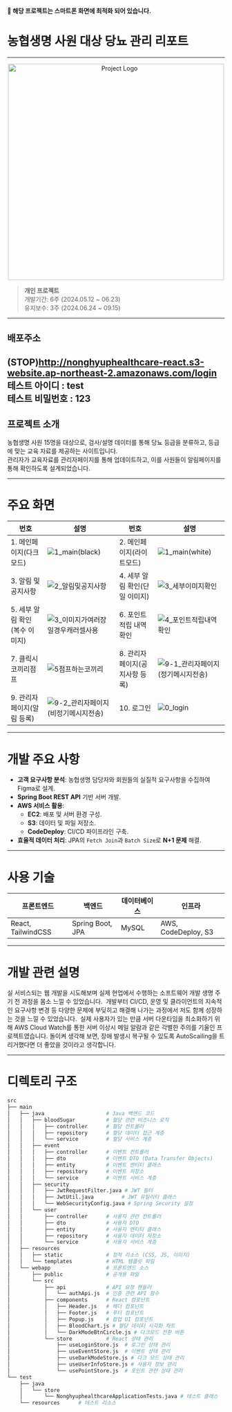 
**🔴 해당 프로젝트는 스마트폰 화면에 최적화 되어 있습니다.**

# 농협생명 사원 대상 당뇨 관리 리포트

---
<div align="center">
    <img src="https://github.com/user-attachments/assets/53177c3c-da22-4bf2-a40d-cde5c2f038f4" alt="Project Logo" width="500">
</div>

> **개인 프로젝트**  
> 개발기간: 6주 (2024.05.12 ~ 06.23)  
> 유지보수: 3주 (2024.06.24 ~ 09.15)

---

## 배포주소
(STOP)http://nonghyuphealthcare-react.s3-website.ap-northeast-2.amazonaws.com/login
테스트 아이디 : test  
테스트 비밀번호 : 123
---

## 프로젝트 소개

농협생명 사원 15명을 대상으로, 검사/설명 데이터를 통해 당뇨 등급을 분류하고, 등급에 맞는 교육 자료를 제공하는 사이트입니다.  
관리자가 교육자료를 관리자페이지를 통해 업데이트하고, 이를 사원들이 알림페이지를 통해 확인하도록 설계되었습니다.

---
# 주요 화면

| 번호 | 설명                          | 번호 | 설명                          |
|------|-------------------------------|------|-------------------------------|
| 1. 메인페이지(다크모드)             | ![1_main(black)](https://github.com/user-attachments/assets/cf987972-2e34-4b8c-a6da-d09d89c79613) | 2. 메인페이지(라이트모드)       | ![1_main(white)](https://github.com/user-attachments/assets/958faa96-3197-47b3-83bf-85bfd496b0cd) |
| 3. 알림 및 공지사항                 | ![2_알림및공지사항](https://github.com/user-attachments/assets/8ec615dc-42aa-416d-b5e4-c1638b6e82cb) | 4. 세부 알림 확인(단일 이미지)  | ![3_세부이미지확인](https://github.com/user-attachments/assets/c8b75a9c-fa5b-4517-861b-8eff765fef48) |
| 5. 세부 알림 확인(복수 이미지)      | ![3_이미지가여러장일경우캐러셀사용](https://github.com/user-attachments/assets/c0321afb-6fe6-47e0-b7fd-126c502adea1) | 6. 포인트 적립 내역 확인        | ![4_포인트적립내역확인](https://github.com/user-attachments/assets/5809b0a2-3593-4a60-b16a-5e8224d4e509) |
| 7. 클릭시 코끼리점프                 | ![5점프하는코끼리](https://github.com/user-attachments/assets/5c8e52c0-526e-4755-9062-971eda6aba26) | 8. 관리자페이지(공지사항 등록)   | ![9-1_관리자페이지(정기메시지전송)](https://github.com/user-attachments/assets/3e0e053d-2793-4249-bb2a-53dbccaa3d37) |
| 9. 관리자페이지(알림 등록)          | ![9-2_관리자페이지(비정기메시지전송)](https://github.com/user-attachments/assets/25cb1c16-bbbc-4124-807d-89d7c098471a) | 10. 로그인                     | ![0_login](https://github.com/user-attachments/assets/04e747d0-6c06-492c-b16a-2fa2c67b3b24) |

---

# 개발 주요 사항

- **고객 요구사항 분석**: 농협생명 담당자와 회원들의 실질적 요구사항을 수집하여 Figma로 설계.
- **Spring Boot REST API** 기반 서버 개발.
- **AWS 서비스 활용**:
  - **EC2**: 배포 및 서버 환경 구성.
  - **S3**: 데이터 및 파일 저장소.
  - **CodeDeploy**: CI/CD 파이프라인 구축.
- **효율적 데이터 처리**: JPA의 `Fetch Join`과 `Batch Size`로 **N+1 문제** 해결.

---

# 사용 기술

| **프론트엔드**     | **백엔드**         | **데이터베이스** | **인프라**      |
|------------------|------------------|--------------|---------------|
| React, TailwindCSS | Spring Boot, JPA | MySQL        | AWS, CodeDeploy, S3 |

---

# 개발 관련 설명
실 서비스되는 웹 개발을 시도해보며 실제 현업에서 수행하는 소프트웨어 개발 생명 주기 전 과정을 몸소 느낄 수 있었습니다. 
개발부터 CI/CD, 운영 및 클라이언트의 지속적인 요구사항 변경 등 다양한 문제에 부딪히고 해결해 나가는 과정에서 저도 함께 성장하는 것을 느낄 수 있었습니다. 
실제 사용자가 있는 만큼 서버 다운타임을 최소화하기 위해 AWS Cloud Watch를 통한 서버 이상시 메일 알람과 같은 각별한 주의를 기울인 프로젝트였습니다. 
돌이켜 생각해 보면, 장애 발생시 복구될 수 있도록 AutoScailing을 트리거했다면 더 좋았을 것이라고 생각합니다.

---

# 디렉토리 구조

```bash
src
├── main
│   ├── java                    # Java 백엔드 코드
│   │   ├── bloodSugar          # 혈당 관련 비즈니스 로직
│   │   │   ├── controller      # 혈당 컨트롤러
│   │   │   ├── repository      # 혈당 데이터 접근 계층
│   │   │   └── service         # 혈당 서비스 계층
│   │   ├── event
│   │   │   ├── controller      # 이벤트 컨트롤러
│   │   │   ├── dto             # 이벤트 DTO (Data Transfer Objects)
│   │   │   ├── entity          # 이벤트 엔티티 클래스
│   │   │   ├── repository      # 이벤트 저장소
│   │   │   └── service         # 이벤트 서비스 계층
│   │   ├── security
│   │   │   ├── JwtRequestFilter.java # JWT 필터
│   │   │   ├── JwtUtil.java         # JWT 유틸리티 클래스
│   │   │   └── WebSecurityConfig.java # Spring Security 설정
│   │   └── user
│   │       ├── controller      # 사용자 관련 컨트롤러
│   │       ├── dto             # 사용자 DTO
│   │       ├── entity          # 사용자 엔티티 클래스
│   │       ├── repository      # 사용자 데이터 저장소
│   │       └── service         # 사용자 서비스 계층
│   ├── resources
│   │   ├── static              # 정적 리소스 (CSS, JS, 이미지)
│   │   └── templates           # HTML 템플릿 파일
│   └── webapp                  # 프론트엔드 소스
│       ├── public              # 공개용 파일
│       └── src
│           ├── api             # API 요청 핸들러
│           │   └── authApi.js  # 인증 관련 API 함수
│           ├── components      # React 컴포넌트
│           │   ├── Header.js   # 헤더 컴포넌트
│           │   ├── Footer.js   # 푸터 컴포넌트
│           │   ├── Popup.js    # 팝업 UI 컴포넌트
│           │   ├── BloodChart.js # 혈당 데이터 시각화 차트
│           │   └── DarkModeBtnCircle.js # 다크모드 전환 버튼
│           └── store           # React 상태 관리
│               ├── useLoginStore.js  # 로그인 상태 관리
│               ├── useEventStore.js  # 이벤트 상태 관리
│               ├── useDarkModeStore.js # 다크 모드 상태 관리
│               ├── useUserInfoStore.js # 사용자 정보 관리
│               └── usePointStore.js  # 포인트 관련 상태 관리
└── test
    ├── java
    │   └── store
    │       └── NonghyuphealthcareApplicationTests.java # 테스트 클래스
    └── resources      # 테스트 리소스
```
